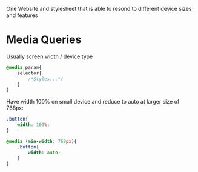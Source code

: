 One Website and stylesheet that is able to resond to different device sizes and features

# Media Queries
Usually screen width / device type

```css
@media param{
	selector{
		/*Styles...*/
	}
}
```

Have width 100% on small device and reduce to auto at larger size of 768px:
```css
.button{
	width: 100%;
}

@media (min-width: 768px){
	.button{
		width: auto;
	}
}
```
